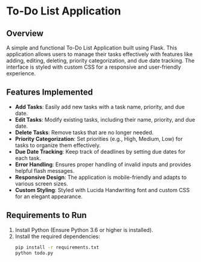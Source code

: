 # To-Do List Application

## Overview
A simple and functional To-Do List Application built using Flask. This application allows users to manage their tasks effectively with features like adding, editing, deleting, priority categorization, and due date tracking. The interface is styled with custom CSS for a responsive and user-friendly experience.

## Features Implemented

- **Add Tasks**: Easily add new tasks with a task name, priority, and due date.
- **Edit Tasks**: Modify existing tasks, including their name, priority, and due date.
- **Delete Tasks**: Remove tasks that are no longer needed.
- **Priority Categorization**: Set priorities (e.g., High, Medium, Low) for tasks to organize them effectively.
- **Due Date Tracking**: Keep track of deadlines by setting due dates for each task.
- **Error Handling**: Ensures proper handling of invalid inputs and provides helpful flash messages.
- **Responsive Design**: The application is mobile-friendly and adapts to various screen sizes.
- **Custom Styling**: Styled with Lucida Handwriting font and custom CSS for an elegant appearance.

## Requirements to Run

1. Install Python (Ensure Python 3.6 or higher is installed).
2. Install the required dependencies:
   ```bash
   pip install -r requirements.txt
   python todo.py
